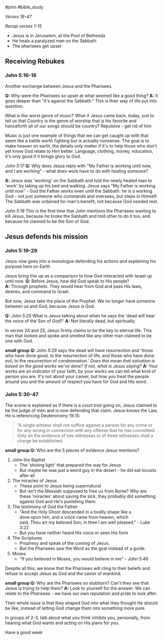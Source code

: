 #john #bible_study 

_Verses 16-47_

_Recap verses 1-15_

- Jesus is in Jerusalem, at the Pool of Bethesda
- He heals a paralyzed man on the Sabbath
- The pharisees get upset

## Receiving Rebukes

### John 5:16-18

Another exchange between Jesus and the Pharisees.

**Q:** Why were the Pharisees so upset at what seemed like a good thing?
**A:** It goes deeper than "it's against the Sabbath." This is their way of life put into question.

What is the worst genre of music?
What if Jesus came back, today, just to tell us that Country is the genre of worship that is his favorite and henceforth all of our songs should be country?
Repulsive - get rid of him

Music is just one example of things that we can get caught up with that seem like a battle worth fighting but is actually nonsense.
The goal is to make heaven on earth, the details only matter if it's to help those who don't yet know God relate to Him better.
Language, clothing, money, education, it's only good if it brings glory to God.

_John 5:17_
**Q:** Why does Jesus reply with "My Father is working until now, and I am working" - what does work have to do with healing someone?

**A:** Jesus was 'working' on the Sabbath and told the newly healed man to 'work' by taking up his bed and walking.
Jesus says "My Father is working until now" - God the Father works even until the Sabbath.
he is a working God - not just someone who commands and oversees, but steps in Himself.
The Sabbath was ordained for man's benefit, not because God needed rest.

_John 5:18_
This is the first time that John mentions the Pharisees wanting to kill Jesus, because he broke the Sabbath and told other to do it too, and because he claimed to be the Son of God.

## Jesus defends his mission

### John 5:19-29

Jesus now goes into a monologue defending his actions and explaining his purpose here on Earth

Jesus bring this up as a comparison to how God interacted with Israel up until now.
**Q:** Before Jesus, how did God speak to His people?  
**A:** Through prophets. They would hear from God and pass His laws, desires, and command to Israel.

But now, Jesus take the place of the Prophet. We no longer have someone between us and God, because Jesus _is_ God.

**Q:** _John 5:25_ What is Jesus talking about when he says the 'dead will hear the voice of the Son of God?'
**A:** Not literally dead, but spiritually.

In verses 24 and 25, Jesus firmly claims to be the key to eternal life. This man that looked and spoke and smelled like any other man claimed to be one with God.

**small group Q:** _John 5:29_ says the dead will have resurrection and 'those who have done good, to the resurrection of life, and those who have done evil, to the resurrection of condemnation.' _Does this mean that salvation is based on the good works we've done? If not, what is Jesus saying?_
**A:** Your works are an _indicator_ of your faith, by your works we can tell what kind of person you are.
It's not about your career, but how you treat the people around you and the amount of respect you have for God and His word.

### John 5:30-47

The scene is explained as if there is a _court trial_ going on, Jesus claimed to be the judge of men and is now defending that claim.
Jesus knows the Law, He is referencing Deuteronomy 19:15:

> “A single witness shall not suffice against a person for any crime or for any wrong in connection with any offense that he has committed. Only on the evidence of two witnesses or of three witnesses shall a charge be established.

**small group Q:** Who are the 5 pieces of evidence Jesus mentions?

1. John the Baptist
   - The 'shining light' that prepared the way for Jesus
   - But maybe he was just a weird guy in the desert - he did eat locusts after all
2. The miracles of Jesus
   - These point to Jesus being supernatural
   - But isn't the Messiah supposed to free us from Rome? Why are these 'miracles' about saving the sick, they probably did something against God and He's punishing them.
3. The testimony of God the Father
   - "And the Holy Ghost descended in a bodily shape like a dove upon him, and a voice came from heaven, which said, Thou art my beloved Son; in thee I am well pleased." - Luke 3:22
   - But you have neither heard His voice or seen His form
4. The Scriptures
   - Prophesy and speak of the coming of Jesus.
   - But the Pharisees saw the Word as the goal instead of a guide.
5. Moses
   - "If you believed in Moses, you would believe in me" - John 5:46

Despite all this, we know that the Pharisees will cling to their beliefs and refuse to accept Jesus as God and the savior of mankind.

**small group Q:** Why are the Pharisees so stubborn? Can't they see that Jesus is trying to help them?
**A:** Look to yourself for the answer. We can relate to the Pharisees - we have our own reputation and pride to look after.

Their whole issue is that they shaped God into what they thought He should be like, instead of letting God change them into something more pure.

In groups of 2-3, talk about what you think inhibits you, personally, from hearing what God wants and acting on His plans for you.

Have a good week
